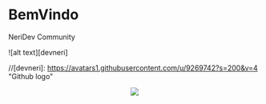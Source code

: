 # BemVindo
NeriDev Community

![alt text][devneri]

//[devneri]: https://avatars1.githubusercontent.com/u/9269742?s=200&v=4 "Github logo"

<p align="center">
  <img  src="https://avatars1.githubusercontent.com/u/9269742?s=200&v=4">
</p>
